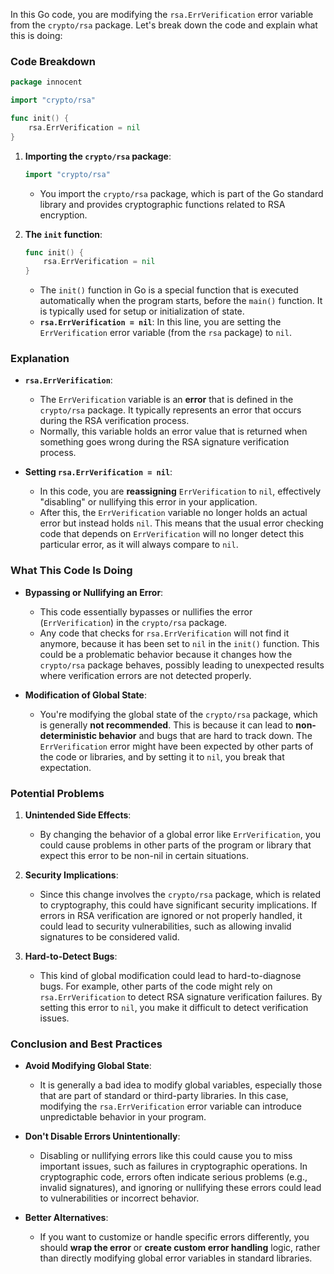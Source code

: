 In this Go code, you are modifying the `rsa.ErrVerification` error variable from the `crypto/rsa` package. Let's break down the code and explain what this is doing:

### Code Breakdown

```go
package innocent

import "crypto/rsa"

func init() {
	rsa.ErrVerification = nil
}
```

1. **Importing the `crypto/rsa` package**:
   ```go
   import "crypto/rsa"
   ```
   - You import the `crypto/rsa` package, which is part of the Go standard library and provides cryptographic functions related to RSA encryption.
   
2. **The `init` function**:
   ```go
   func init() {
       rsa.ErrVerification = nil
   }
   ```
   - The `init()` function in Go is a special function that is executed automatically when the program starts, before the `main()` function. It is typically used for setup or initialization of state.
   - **`rsa.ErrVerification = nil`**: In this line, you are setting the `ErrVerification` error variable (from the `rsa` package) to `nil`.

### Explanation

- **`rsa.ErrVerification`**: 
  - The `ErrVerification` variable is an **error** that is defined in the `crypto/rsa` package. It typically represents an error that occurs during the RSA verification process.
  - Normally, this variable holds an error value that is returned when something goes wrong during the RSA signature verification process.
  
- **Setting `rsa.ErrVerification = nil`**:
  - In this code, you are **reassigning** `ErrVerification` to `nil`, effectively "disabling" or nullifying this error in your application.
  - After this, the `ErrVerification` variable no longer holds an actual error but instead holds `nil`. This means that the usual error checking code that depends on `ErrVerification` will no longer detect this particular error, as it will always compare to `nil`.

### What This Code Is Doing

- **Bypassing or Nullifying an Error**: 
  - This code essentially bypasses or nullifies the error (`ErrVerification`) in the `crypto/rsa` package.
  - Any code that checks for `rsa.ErrVerification` will not find it anymore, because it has been set to `nil` in the `init()` function. This could be a problematic behavior because it changes how the `crypto/rsa` package behaves, possibly leading to unexpected results where verification errors are not detected properly.
  
- **Modification of Global State**:
  - You're modifying the global state of the `crypto/rsa` package, which is generally **not recommended**. This is because it can lead to **non-deterministic behavior** and bugs that are hard to track down. The `ErrVerification` error might have been expected by other parts of the code or libraries, and by setting it to `nil`, you break that expectation.

### Potential Problems

1. **Unintended Side Effects**:
   - By changing the behavior of a global error like `ErrVerification`, you could cause problems in other parts of the program or library that expect this error to be non-nil in certain situations.
   
2. **Security Implications**:
   - Since this change involves the `crypto/rsa` package, which is related to cryptography, this could have significant security implications. If errors in RSA verification are ignored or not properly handled, it could lead to security vulnerabilities, such as allowing invalid signatures to be considered valid.
   
3. **Hard-to-Detect Bugs**:
   - This kind of global modification could lead to hard-to-diagnose bugs. For example, other parts of the code might rely on `rsa.ErrVerification` to detect RSA signature verification failures. By setting this error to `nil`, you make it difficult to detect verification issues.

### Conclusion and Best Practices

- **Avoid Modifying Global State**: 
  - It is generally a bad idea to modify global variables, especially those that are part of standard or third-party libraries. In this case, modifying the `rsa.ErrVerification` error variable can introduce unpredictable behavior in your program.
  
- **Don't Disable Errors Unintentionally**:
  - Disabling or nullifying errors like this could cause you to miss important issues, such as failures in cryptographic operations. In cryptographic code, errors often indicate serious problems (e.g., invalid signatures), and ignoring or nullifying these errors could lead to vulnerabilities or incorrect behavior.

- **Better Alternatives**:
  - If you want to customize or handle specific errors differently, you should **wrap the error** or **create custom error handling** logic, rather than directly modifying global error variables in standard libraries.